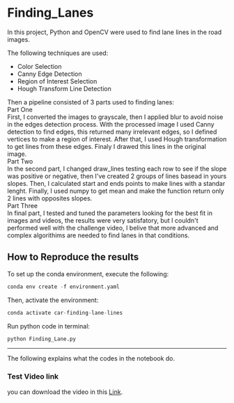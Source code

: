# Finding_Lanes

In this project, Python and OpenCV were used to find lane lines in the road images.  

The following techniques are used:

- Color Selection
- Canny Edge Detection
- Region of Interest Selection
- Hough Transform Line Detection

Then a pipeline consisted of 3 parts used to finding lanes:
<br>
Part One
<br>
First, I converted the images to grayscale, then I applied blur to avoid noise in the edges detection process. With the processed image I used Canny detection to find edges, this returned many irrelevant edges, so I defined vertices to make a region of interest. After that, I used Hough transformation to get lines from these edges. Finaly I drawed this lines in the original image.
<br>
Part Two
<br>
In the second part, I changed draw_lines testing each row to see if the slope was positive or negative, then I've created 2 groups of lines basead in yours slopes. Then, I calculated start and ends points to make lines with a standar lenght. Finally, I used numpy to get mean and make the function return only 2 lines with opposites slopes.
<br>
Part Three
<br>
In final part, I tested and tuned the parameters looking for the best fit in images and videos, the results were very satisfatory, but I couldn't performed well with the challenge video, I belive that more advanced and complex algorithims are needed to find lanes in that conditions.

## How to Reproduce the results

To set up the conda environment, execute the following:

```python
conda env create -f environment.yaml
```

Then, activate the environment:

```python
conda activate car-finding-lane-lines
```

Run python code in terminal:

```bash
python Finding_Lane.py
```
---

The following explains what the codes in the notebook do.

### Test Video link 
you can download the video in this [Link](https://drive.google.com/file/d/1WiebkAXB2UIpNpgOJSavrdBHL7m98he1/view?usp=sharing).

